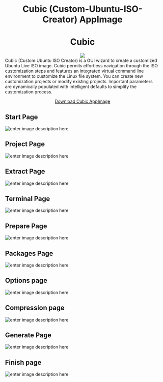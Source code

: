 <div align="center">
<h1>Cubic (Custom-Ubuntu-ISO-Creator) AppImage</h1>    
</div>
<div align="center">
    <h1>Cubic</h1>
    <img src="https://github.com/titenko/Cubic-Custom-Ubuntu-ISO-Creator-AppImage/blob/master/cubic.png?raw=true">
</div>
Cubic (Custom Ubuntu ISO Creator) is a GUI wizard to create a customized Ubuntu Live ISO image.  Cubic permits effortless navigation through the ISO customization steps and features an integrated virtual command line environment to customize the Linux file system. You can create new customization projects or modify existing projects. Important parameters are dynamically populated with intelligent defaults to simplify the customization process.

<p style="text-align: center;"><a title="Download Cubic AppImage" href="https://github.com/titenko/Cubic-Custom-Ubuntu-ISO-Creator-AppImage/releases">Download Cubic AppImage</a></p>

## Start Page
![enter image description here](https://github.com/titenko/Cubic-Custom-Ubuntu-ISO-Creator-AppImage/blob/master/img/StartPage.png?raw=true)

## Project Page
![enter image description here](https://github.com/titenko/Cubic-Custom-Ubuntu-ISO-Creator-AppImage/blob/master/img/ProjectPage.png?raw=true)

## Extract Page
![enter image description here](https://github.com/titenko/Cubic-Custom-Ubuntu-ISO-Creator-AppImage/blob/master/img/ExtractPage.png?raw=true)

## Terminal Page
![enter image description here](https://github.com/titenko/Cubic-Custom-Ubuntu-ISO-Creator-AppImage/blob/master/img/TerminalPage.png?raw=true)

## Prepare Page
![enter image description here](https://github.com/titenko/Cubic-Custom-Ubuntu-ISO-Creator-AppImage/blob/master/img/PreparePage.png?raw=true)

## Packages Page
![enter image description here](https://github.com/titenko/Cubic-Custom-Ubuntu-ISO-Creator-AppImage/blob/master/img/PackagesPage.png?raw=true)

## Options page
![enter image description here](https://github.com/titenko/Cubic-Custom-Ubuntu-ISO-Creator-AppImage/blob/master/img/OptionsPage.png?raw=true)

## Compression page
![enter image description here](https://github.com/titenko/Cubic-Custom-Ubuntu-ISO-Creator-AppImage/blob/master/img/CompressionPage.png?raw=true)

## Generate Page
![enter image description here](https://github.com/titenko/Cubic-Custom-Ubuntu-ISO-Creator-AppImage/blob/master/img/GeneratePage.png?raw=true)

## Finish page
![enter image description here](https://github.com/titenko/Cubic-Custom-Ubuntu-ISO-Creator-AppImage/blob/master/img/FinishPage.png?raw=true)
